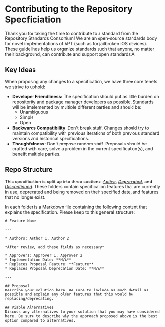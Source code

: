 # Contributing to the Repository Specficiation

Thank you for taking the time to contribute to a standard from the Repository Standards Consortium! We are an open-source standards body for novel implementations of APT \(such as for jailbroken iOS devices\). These guidelines help us organize standards such that anyone, no matter their background, can contribute and support open standards.A

## Key Ideas

When proposing any changes to a specification, we have three core tenets we strive to uphold:

* **Developer Friendliness:** The specification should put as little burden on repositority and package manager developers as possible. Standards will be implemented by multiple different parties and should be:
  * Unambiguous
  * Simple
  * Open
* **Backwards Compatibility:** Don't break stuff. Changes should try to maintain compatibility with previous iterations of both previous standard versions and historical specifications.
* **Thoughfulness:** Don't propose random stuff. Proposals should be crafted with care, solve a problem in the current specification\(s\), and beneift multiple parties.

## Repo Structure

This specification is split up into three sections: [_Active_](https://github.com/RepositoryStandards/Specification/tree/6802aed8e1042e9d3a6222fc8bc2da197bef7802/Active/README.md), [_Deprecated_](https://github.com/RepositoryStandards/Specification/tree/6802aed8e1042e9d3a6222fc8bc2da197bef7802/Deprecated/README.md), and [_Discontinued_](https://github.com/RepositoryStandards/Specification/tree/6802aed8e1042e9d3a6222fc8bc2da197bef7802/Discontinued/README.md). These folders contain specification features that are currently in use, deprecated and being removed on their specified date, and features that no longer exist.

In each folder is a Markdown file containing the following content that explains the specification. Please keep to this general structure:

```text
# Feature Name

---

* Authors: Author 1, Author 2

*After review, add these fields as necessary*

* Approvers: Approver 1, Approver 2
* Implementation Date: **N/A**
* Replaces Proposal Feature: **Feature**
* Replaces Proposal Deprecation Date: **N/A**

---

## Proposal
Describe your solution here. Be sure to include as much detail as possible and explain any older features that this would be replacing/deprecating.

## Viable Alternatives
Discuss any alternatives to your solution that you may have considered here. Be sure to describe why the approach proposed above is the best option compared to alternatives.
```

